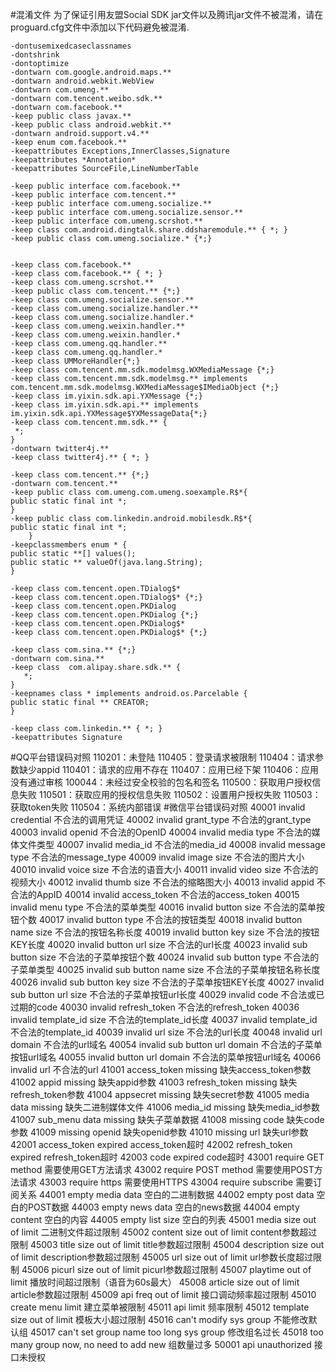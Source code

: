 
#混淆文件
为了保证引用友盟Social SDK jar文件以及腾讯jar文件不被混淆，请在proguard.cfg文件中添加以下代码避免被混淆.

	-dontusemixedcaseclassnames
	-dontshrink
	-dontoptimize
	-dontwarn com.google.android.maps.**
	-dontwarn android.webkit.WebView
	-dontwarn com.umeng.**
	-dontwarn com.tencent.weibo.sdk.**
	-dontwarn com.facebook.**
	-keep public class javax.**
	-keep public class android.webkit.**
	-dontwarn android.support.v4.**
	-keep enum com.facebook.**
	-keepattributes Exceptions,InnerClasses,Signature
	-keepattributes *Annotation*
	-keepattributes SourceFile,LineNumberTable

	-keep public interface com.facebook.**
	-keep public interface com.tencent.**
	-keep public interface com.umeng.socialize.**
	-keep public interface com.umeng.socialize.sensor.**
	-keep public interface com.umeng.scrshot.**
	-keep class com.android.dingtalk.share.ddsharemodule.** { *; }
	-keep public class com.umeng.socialize.* {*;}


	-keep class com.facebook.**
	-keep class com.facebook.** { *; }
	-keep class com.umeng.scrshot.**
	-keep public class com.tencent.** {*;}
	-keep class com.umeng.socialize.sensor.**
	-keep class com.umeng.socialize.handler.**
	-keep class com.umeng.socialize.handler.*
	-keep class com.umeng.weixin.handler.**
	-keep class com.umeng.weixin.handler.*
	-keep class com.umeng.qq.handler.**
	-keep class com.umeng.qq.handler.*
	-keep class UMMoreHandler{*;}
	-keep class com.tencent.mm.sdk.modelmsg.WXMediaMessage {*;}
	-keep class com.tencent.mm.sdk.modelmsg.** implements 	com.tencent.mm.sdk.modelmsg.WXMediaMessage$IMediaObject {*;}
	-keep class im.yixin.sdk.api.YXMessage {*;}
	-keep class im.yixin.sdk.api.** implements im.yixin.sdk.api.YXMessage$YXMessageData{*;}
	-keep class com.tencent.mm.sdk.** {
  	 *;
	}
	-dontwarn twitter4j.**
	-keep class twitter4j.** { *; }

	-keep class com.tencent.** {*;}
	-dontwarn com.tencent.**
	-keep public class com.umeng.com.umeng.soexample.R$*{
    public static final int *;
	}
	-keep public class com.linkedin.android.mobilesdk.R$*{
    public static final int *;
		}
	-keepclassmembers enum * {
    public static **[] values();
    public static ** valueOf(java.lang.String);
	}

	-keep class com.tencent.open.TDialog$*
	-keep class com.tencent.open.TDialog$* {*;}
	-keep class com.tencent.open.PKDialog
	-keep class com.tencent.open.PKDialog {*;}
	-keep class com.tencent.open.PKDialog$*
	-keep class com.tencent.open.PKDialog$* {*;}

	-keep class com.sina.** {*;}
	-dontwarn com.sina.**
	-keep class  com.alipay.share.sdk.** {
	   *;
	}
	-keepnames class * implements android.os.Parcelable {
    public static final ** CREATOR;
	}

	-keep class com.linkedin.** { *; }
	-keepattributes Signature


#QQ平台错误码对照
	110201：未登陆
	110405：登录请求被限制
	110404：请求参数缺少appid
	110401：请求的应用不存在
	110407：应用已经下架
	110406：应用没有通过审核
	100044：未经过安全校验的包名和签名
	110500：获取用户授权信息失败
	110501：获取应用的授权信息失败
	110502：设置用户授权失败
	110503：获取token失败
	110504：系统内部错误
#微信平台错误码对照
	40001	invalid credential	不合法的调用凭证
	40002	invalid grant_type	不合法的grant_type
	40003	invalid openid	不合法的OpenID
	40004	invalid media type	不合法的媒体文件类型
	40007	invalid media_id	不合法的media_id
	40008	invalid message type	不合法的message_type
	40009	invalid image size	不合法的图片大小
	40010	invalid voice size	不合法的语音大小
	40011	invalid video size	不合法的视频大小
	40012	invalid thumb size	不合法的缩略图大小
	40013	invalid appid	不合法的AppID
	40014	invalid access_token	不合法的access_token
	40015	invalid menu type	不合法的菜单类型
	40016	invalid button size	不合法的菜单按钮个数
	40017	invalid button type	不合法的按钮类型
	40018	invalid button name size	不合法的按钮名称长度
	40019	invalid button key size	不合法的按钮KEY长度
	40020	invalid button url size	不合法的url长度
	40023	invalid sub button size	不合法的子菜单按钮个数
	40024	invalid sub button type	不合法的子菜单类型
	40025	invalid sub button name size	不合法的子菜单按钮名称长度
	40026	invalid sub button key size	不合法的子菜单按钮KEY长度
	40027	invalid sub button url size	不合法的子菜单按钮url长度
	40029	invalid code	不合法或已过期的code
	40030	invalid refresh_token	不合法的refresh_token
	40036	invalid template_id size	不合法的template_id长度
	40037	invalid template_id	不合法的template_id
	40039	invalid url size	不合法的url长度
	40048	invalid url domain	不合法的url域名
	40054	invalid sub button url domain	不合法的子菜单按钮url域名
	40055	invalid button url domain	不合法的菜单按钮url域名
	40066	invalid url	不合法的url
	41001	access_token missing	缺失access_token参数
	41002	appid missing	缺失appid参数
	41003	refresh_token missing	缺失refresh_token参数
	41004	appsecret missing	缺失secret参数
	41005	media data missing	缺失二进制媒体文件
	41006	media_id missing	缺失media_id参数
	41007	sub_menu data missing	缺失子菜单数据
	41008	missing code	缺失code参数
	41009	missing openid	缺失openid参数
	41010	missing url	缺失url参数
	42001	access_token expired	access_token超时
	42002	refresh_token expired	refresh_token超时
	42003	code expired	code超时
	43001	require GET method	需要使用GET方法请求
	43002	require POST method	需要使用POST方法请求
	43003	require https	需要使用HTTPS
	43004	require subscribe	需要订阅关系
	44001	empty media data	空白的二进制数据
	44002	empty post data	空白的POST数据
	44003	empty news data	空白的news数据
	44004	empty content	空白的内容
	44005	empty list size	空白的列表
	45001	media size out of limit	二进制文件超过限制
	45002	content size out of limit	content参数超过限制
	45003	title size out of limit	title参数超过限制
	45004	description size out of limit	description参数超过限制
	45005	url size out of limit	url参数长度超过限制
	45006	picurl size out of limit	picurl参数超过限制
	45007	playtime out of limit	播放时间超过限制（语音为60s最大）
	45008	article size out of limit	article参数超过限制
	45009	api freq out of limit	接口调动频率超过限制
	45010	create menu limit	建立菜单被限制
	45011	api limit	频率限制
	45012	template size out of limit	模板大小超过限制
	45016	can't modify sys group	不能修改默认组
	45017	can't set group name too long sys group	修改组名过长
	45018	too many group now, no need to add new	组数量过多
	50001	api unauthorized	接口未授权	